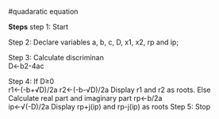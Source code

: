 
#quadaratic equation

  **Steps**
step 1: Start
  
Step 2: Declare variables a, b, c, D, x1, x2, rp and ip;

Step 3: Calculate discriminan   
               D←b2-4ac<br>

Step 4: If D≥0 <br>
              r1←(-b+√D)/2a
              r2←(-b-√D)/2a 
              Display r1 and r2 as roots.
        Else     <br>
              Calculate real part and imaginary part
              rp←b/2a<br>
              ip←√(-D)/2a
              Display rp+j(ip) and rp-j(ip) as roots
  Step 5: Stop     
 
